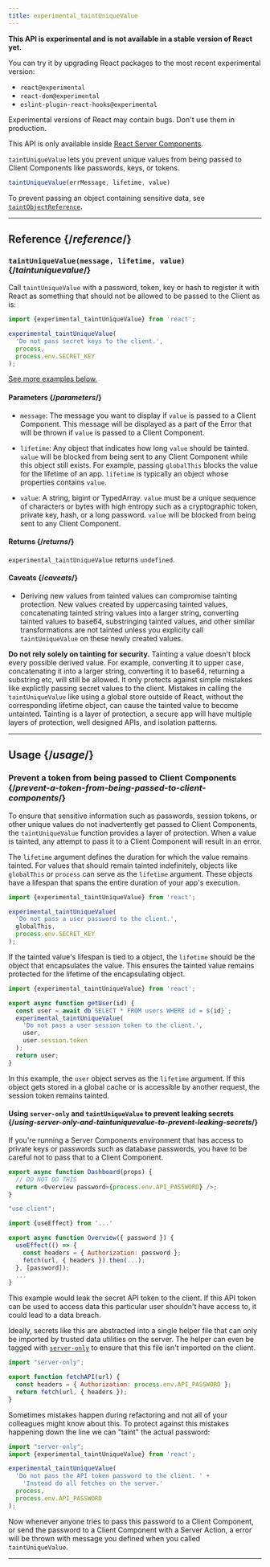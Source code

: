 ```yaml
---
title: experimental_taintUniqueValue
---
```


<Wip>

**This API is experimental and is not available in a stable version of React yet.**

You can try it by upgrading React packages to the most recent experimental version:

- `react@experimental`
- `react-dom@experimental`
- `eslint-plugin-react-hooks@experimental`

Experimental versions of React may contain bugs. Don't use them in production.

This API is only available inside [React Server Components](/reference/react/use-client).

</Wip>


<Intro>

`taintUniqueValue` lets you prevent unique values from being passed to Client Components like passwords, keys, or tokens.

```js
taintUniqueValue(errMessage, lifetime, value)
```

To prevent passing an object containing sensitive data, see [`taintObjectReference`](/reference/react/experimental_taintObjectReference).

</Intro>

<InlineToc />

---

## Reference {/*reference*/}

### `taintUniqueValue(message, lifetime, value)` {/*taintuniquevalue*/}

Call `taintUniqueValue` with a password, token, key or hash to register it with React as something that should not be allowed to be passed to the Client as is:

```js
import {experimental_taintUniqueValue} from 'react';

experimental_taintUniqueValue(
  'Do not pass secret keys to the client.',
  process,
  process.env.SECRET_KEY
);
```

[See more examples below.](#usage)

#### Parameters {/*parameters*/}

* `message`: The message you want to display if `value` is passed to a Client Component. This message will be displayed as a part of the Error that will be thrown if `value` is passed to a Client Component.

* `lifetime`: Any object that indicates how long `value` should be tainted. `value` will be blocked from being sent to any Client Component while this object still exists. For example, passing `globalThis` blocks the value for the lifetime of an app. `lifetime` is typically an object whose properties contains `value`.

* `value`: A string, bigint or TypedArray. `value` must be a unique sequence of characters or bytes with high entropy such as a cryptographic token, private key, hash, or a long password. `value` will be blocked from being sent to any Client Component.

#### Returns {/*returns*/}

`experimental_taintUniqueValue` returns `undefined`.

#### Caveats {/*caveats*/}

- Deriving new values from tainted values can compromise tainting protection. New values created by uppercasing tainted values, concatenating tainted string values into a larger string, converting tainted values to base64, substringing tainted values, and other similar transformations are not tainted unless you explicity call `taintUniqueValue` on these newly created values.

<Pitfall>

**Do not rely solely on tainting for security.** Tainting a value doesn't block every possible derived value. For example, converting it to upper case, concatenating it into a larger string, converting it to base64, returning a substring etc, will still be allowed. It only protects against simple mistakes like explictly passing secret values to the client. Mistakes in calling the `taintUniqueValue` like using a global store outside of React, without the corresponding lifetime object, can cause the tainted value to become untainted. Tainting is a layer of protection, a secure app will have multiple layers of protection, well designed APIs, and isolation patterns. 

</Pitfall>

---

## Usage {/*usage*/}

### Prevent a token from being passed to Client Components {/*prevent-a-token-from-being-passed-to-client-components*/}

To ensure that sensitive information such as passwords, session tokens, or other unique values do not inadvertently get passed to Client Components, the `taintUniqueValue` function provides a layer of protection. When a value is tainted, any attempt to pass it to a Client Component will result in an error. 

The `lifetime` argument defines the duration for which the value remains tainted. For values that should remain tainted indefinitely, objects like `globalThis` or `process` can serve as the `lifetime` argument. These objects have a lifespan that spans the entire duration of your app's execution.

```js
import {experimental_taintUniqueValue} from 'react';

experimental_taintUniqueValue(
  'Do not pass a user password to the client.',
  globalThis,
  process.env.SECRET_KEY
);
```

If the tainted value's lifespan is tied to a object, the `lifetime` should be the object that encapsulates the value. This ensures the tainted value remains protected for the lifetime of the encapsulating object.

```js
import {experimental_taintUniqueValue} from 'react';

export async function getUser(id) {
  const user = await db`SELECT * FROM users WHERE id = ${id}`;
  experimental_taintUniqueValue(
    'Do not pass a user session token to the client.',
    user,
    user.session.token
  );
  return user;
}
```

In this example, the `user` object serves as the `lifetime` argument. If this object gets stored in a global cache or is accessible by another request, the session token remains tainted.

<DeepDive>

#### Using `server-only` and `taintUniqueValue` to prevent leaking secrets {/*using-server-only-and-taintuniquevalue-to-prevent-leaking-secrets*/}

If you're running a Server Components environment that has access to private keys or passwords such as database passwords, you have to be careful not to pass that to a Client Component.

```js
export async function Dashboard(props) {
  // DO NOT DO THIS
  return <Overview password={process.env.API_PASSWORD} />;
}
```

```js
"use client";

import {useEffect} from '...'

export async function Overview({ password }) {
  useEffect(() => {
    const headers = { Authorization: password };
    fetch(url, { headers }).then(...);
  }, [password]);
  ...
}
```

This example would leak the secret API token to the client. If this API token can be used to access data this particular user shouldn't have access to, it could lead to a data breach.

[comment]: <> (TODO: Link to `server-only` docs once they are written)

Ideally, secrets like this are abstracted into a single helper file that can only be imported by trusted data utilities on the server. The helper can even be tagged with [`server-only`](https://www.npmjs.com/package/server-only) to ensure that this file isn't imported on the client.

```js
import "server-only";

export function fetchAPI(url) {
  const headers = { Authorization: process.env.API_PASSWORD };
  return fetch(url, { headers });
}
```

Sometimes mistakes happen during refactoring and not all of your colleagues might know about this. 
To protect against this mistakes happening down the line we can "taint" the actual password:

```js
import "server-only";
import {experimental_taintUniqueValue} from 'react';

experimental_taintUniqueValue(
  'Do not pass the API token password to the client. ' +
    'Instead do all fetches on the server.'
  process,
  process.env.API_PASSWORD
);
```

Now whenever anyone tries to pass this password to a Client Component, or send the password to a Client Component with a Server Action, a error will be thrown with message you defined when you called `taintUniqueValue`.

</DeepDive>

---
